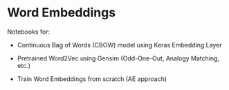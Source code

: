 # Word Embeddings

Notebooks for:

- Continuous Bag of Words (CBOW) model using Keras Embedding Layer

- Pretrained Word2Vec using Gensim (Odd-One-Out, Analogy Matching, etc.)

- Train Word Embeddings from scratch (AE approach)
